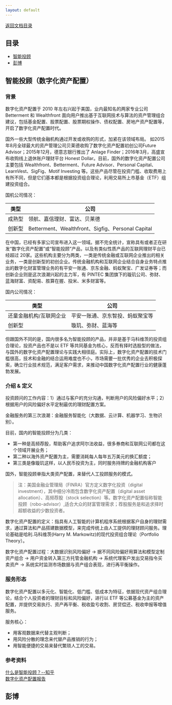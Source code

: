 ```yaml
---
layout: default
---
```

[返回文档目录](../)

## 目录
* [智能投顾](#智能投顾数字化资产配置)
* [彭博](#彭博)


## 智能投顾（数字化资产配置）

### 背景

数字化资产配置于 2010 年左右兴起于美国，业内最知名的两家专业公司 Betterment 和 Wealthfront 面向用户推出基于互联网技术与算法的资产管理组合建议，包括基金配置、股票配置、股票期权操作、债权配置、房地产资产配置等，开启了数字化资产配置时代。

国外一些大型传统金融机构通过开发或收购的形式，加紧在该领域布局。 如2015年8月全球最大的资产管理公司贝莱德收购了数字化资产配置初创公司Future Advisor；2015年12月，德意志银行推出了 Anlage Finder；2016年3月，高盛宣布收购线上退休账户理财平台 Honest Dollar。目前，国外的数字化资产配置公司主要包括 Wealthfront、Betterment、Future Advisor、Personal Capital、LearnVest、SigFig、Motif Investing 等。这些产品尽管在投资门槛、收取费用上有所不同，但是它们基本都是根据投资组合理论，利用交易所上市基金（ETF）组建投资组合。

国机公司情况：

|类型|公司|
|-|-|
|成熟型|领航、嘉信理财、富达、贝莱德|
|创新型|Betterment、Wealthfront、Sigfig、Personal Capital|

在中国，已经有多家公司宣布进入这一领域。据不完全统计，宣称具有或者正在研发“数字化资产配置”或“智能投顾”产品，以及有类似性质产品的互联网理财平台已经超过 20家。这些机构主要分为两类，一类是传统金融或互联网企业推出的相关业务，一类是创新型的初创企业。传统金融机构和互联网企业结合自身业务特点推出的数字化财富管理业务的有平安一账通、京东金融、蚂蚁聚宝、广发证券等；而创新企业则是这次浪潮兴起的主力军，有 PINTEC 集团旗下的璇玑公司、弥财、蓝海财富、资配易、胜算在握、投米、米多财富等。

国内公司情况：

|类型|公司|
|-|-|
|还童金融机构/互联网企业|平安一账通、京东智投、蚂蚁聚宝等|
|创新型|璇玑、弥财、蓝海等|

但跟国外不同的是，国内很多名为智能投顾的产品，并非是基于马科维茨的投资组合理论，投资产品也不是以 ETF 等共同基金为核心，反而有择时选股型的做法，与国外的数字化资产配置理论与实践大相径庭。实际上，数字化资产配置的技术门槛很高，技术和金融的结合运用难度也不小，市场需要一批优秀的企业去积极探索，确立行业技术规范，满足客户需求，来推动中国数字化资产配置行业的健康蓬勃发展。

### 介绍 & 定义
投资顾问的工作内容：1）通过与客户的充分沟通，判断用户的风险偏好水平；2）根据用户的风险偏好水平定制最优的理财配置方案。

金融服务的第三次浪潮：金融服务智能化（大数据、云计算、机器学习、生物识别）。  

目前，国内的智能投顾分为几类：
* 第一种是高频荐股，帮助客户追求阿尔法收益，很多券商和互联网公司都在这个领域开展业务；
* 第二种以海外资产配置为主，需要消耗每人每年五万美元的换汇额度；
* 第三类是像璇玑这样，以人民币投资为主，同时服务持牌的金融机构客户

国外，智能投顾单指大类资产配置，来替代人工投顾服务的模式。

>注：美国金融业管理局（FINRA）官方定义数字化投资（digital investment），其中细分冷雨包含数字化资产配置（digital asset allocation）、高频荐股（stock selection）等。数字化资产配置俗称智能投顾（robo-advisor）,适合大众的财富管理需求；荐股服务是和追求择时超额收益的少数投资者。

数字化资产配置的定义：指具有人工智能的计算机程序系统根据客户自身的理财需求，通过算法和产品搭建数据模型，来完成传统上由人工提供的理财顾问服务。理论基础是哈利.马科维茨(Harry M. Markowitz)的现代投资组合理论（Portfolio Theory）。

数字化资产配置过程：大数据识别风险偏好 -> 据不同风险偏好用算法和模型定制资产组合 -> 用户资金转入第三方托管金融机构 -> 系统代理客户发出交易指令买卖资产 -> 系统实时监测市场数据与资产组合表现，进行再平衡操作。

### 服务形态

数字化资产配置以多元化、智能化、低门槛、低成本为特征，依据现代资产组合理论，结合个人投资者的理财目标和风险偏好，进行以 ETF 等公募基金为主的资产配置，并提供交易执行、资产再平衡、税收盈亏收割、房贷偿还、税收申报等增值服务。

服务核心：
* 用客观数据来代替主观判断；
* 用风险分散的理念来代替产品推销的行为；
* 用智能便捷的交易来替代繁琐人工的交易。

### 参考资料

[什么是智能投顾？--知乎](https://www.zhihu.com/question/46379749?from=profile_question_card)  
[数字化资产配置报告](https://www.pintec.com/public/pdf/lj_report_161030.pdf)

## 彭博
